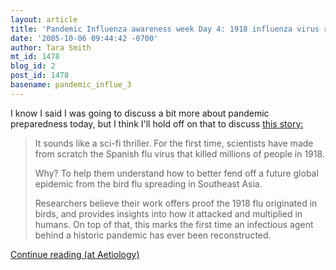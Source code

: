 ```yaml
---
layout: article
title: 'Pandemic Influenza awareness week Day 4: 1918 influenza virus reconstructed'
date: '2005-10-06 09:44:42 -0700'
author: Tara Smith
mt_id: 1478
blog_id: 2
post_id: 1478
basename: pandemic_influe_3
---
```

I know I said I was going to discuss a bit more about pandemic preparedness today, but I think I'll hold off on that to discuss [this story:](http://www.msnbc.msn.com/id/9598565/)

> It sounds like a sci-fi thriller. For the first time, scientists have made from scratch the Spanish flu virus that killed millions of people in 1918.
> 
> Why? To help them understand how to better fend off a future global epidemic from the bird flu spreading in Southeast Asia.
> 
> Researchers believe their work offers proof the 1918 flu originated in birds, and provides insights into how it attacked and multiplied in humans. On top of that, this marks the first time an infectious agent behind a historic pandemic has ever been reconstructed.

[Continue reading (at Aetiology)](http://aetiology.blogspot.com/2005/10/pandemic-influenza-awareness-week-day_06.html)
